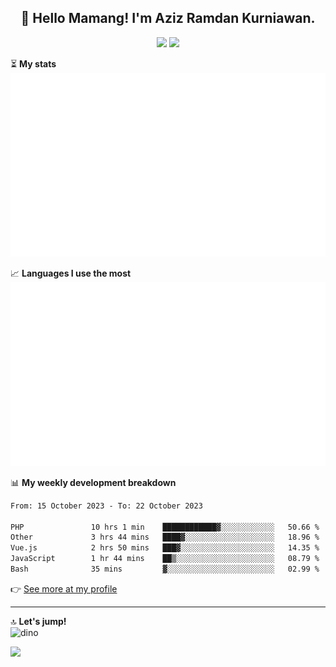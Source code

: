 <h2 align="center">👋 Hello Mamang! I'm Aziz Ramdan Kurniawan.</h2>  
<p align="center">
  <img src="https://komarev.com/ghpvc/?username=azizramdan">
  <img src="https://wakatime.com/badge/user/90056fa0-4c31-4eca-954e-2a3ac05896f9.svg">
</p>
    
⏳ **My stats**  
![](https://raw.githubusercontent.com/azizramdan/github-stats/master/generated/overview.svg#gh-dark-mode-only)

📈 **Languages I use the most**  
![](https://raw.githubusercontent.com/azizramdan/github-stats/master/generated/languages.svg#gh-dark-mode-only)

📊 **My weekly development breakdown**
<!--START_SECTION:waka-->

```txt
From: 15 October 2023 - To: 22 October 2023

PHP               10 hrs 1 min    ████████████▓░░░░░░░░░░░░   50.66 %
Other             3 hrs 44 mins   ████▓░░░░░░░░░░░░░░░░░░░░   18.96 %
Vue.js            2 hrs 50 mins   ███▓░░░░░░░░░░░░░░░░░░░░░   14.35 %
JavaScript        1 hr 44 mins    ██▒░░░░░░░░░░░░░░░░░░░░░░   08.79 %
Bash              35 mins         ▓░░░░░░░░░░░░░░░░░░░░░░░░   02.99 %
```

<!--END_SECTION:waka-->
👉 [See more at my profile](https://wakatime.com/@azizramdan)
***
🔝 **Let's jump!**  
![dino](https://raw.githubusercontent.com/azizramdan/azizramdan/master/dino.gif)  

![](https://hit.yhype.me/github/profile?user_id=27954794)
